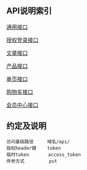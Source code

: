 ## API说明索引

[通用接口](common.md)

[授权登录接口](auth.md)

[文章接口](article.md)

[产品接口](product.md)

[单页接口](page.md)

[购物车接口](cart.md)

[会员中心接口](member.md)

## 约定及说明

```tree
访问基础路径     域名/api/
授权header键    token
临时token       access_token
传参方式         put
```